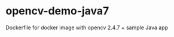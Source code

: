 opencv-demo-java7
=================

Dockerfile for docker image with opencv 2.4.7 + sample Java app
